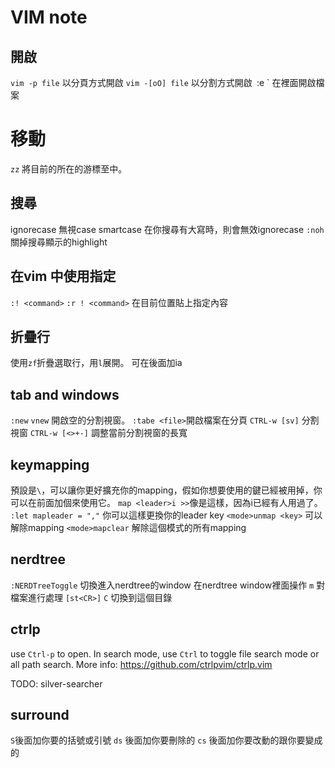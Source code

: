 # VIM note

## 開啟
`vim -p file` 以分頁方式開啟
`vim -[oO] file` 以分割方式開啟`
`:e <file>` 在裡面開啟檔案



# 移動
`zz` 將目前的所在的游標至中。

## 搜尋
ignorecase 無視case
smartcase 在你搜尋有大寫時，則會無效ignorecase
`:noh` 關掉搜尋顯示的highlight


## 在vim 中使用指定

`:! <command>`
`:r ! <command>` 在目前位置貼上指定內容


## 折疊行
使用`zf`折疊選取行，用`l`展開。
可在後面加ia


## tab and windows
`:new` `vnew` 開啟空的分割視窗。
`:tabe <file>`開啟檔案在分頁
`CTRL-w [sv]` 分割視窗
`CTRL-w [<>+-]` 調整當前分割視窗的長寬


## keymapping
<leader> 預設是`\`，可以讓你更好擴充你的mapping，假如你想要使用的鍵已經被用掉，你可以在前面加個<leader>來使用它。
`map <leader>i >>`像是這樣，因為i已經有人用過了。
`:let mapleader = ","` 你可以這樣更換你的leader key
``<mode>unmap <key>`` 可以解除mapping
`<mode>mapclear` 解除這個模式的所有mapping

## nerdtree
`:NERDTreeToggle` 切換進入nerdtree的window
在nerdtree window裡面操作
`m` 對檔案進行處理
`[st<CR>]`
`C` 切換到這個目錄

## ctrlp
use `Ctrl-p` to open.
In search mode, use `Ctrl` to toggle file search mode or all path search.
More info: https://github.com/ctrlpvim/ctrlp.vim

TODO: silver-searcher


## surround
`S`後面加你要的括號或引號
`ds` 後面加你要刪除的
`cs` 後面加你要改動的跟你要變成的










